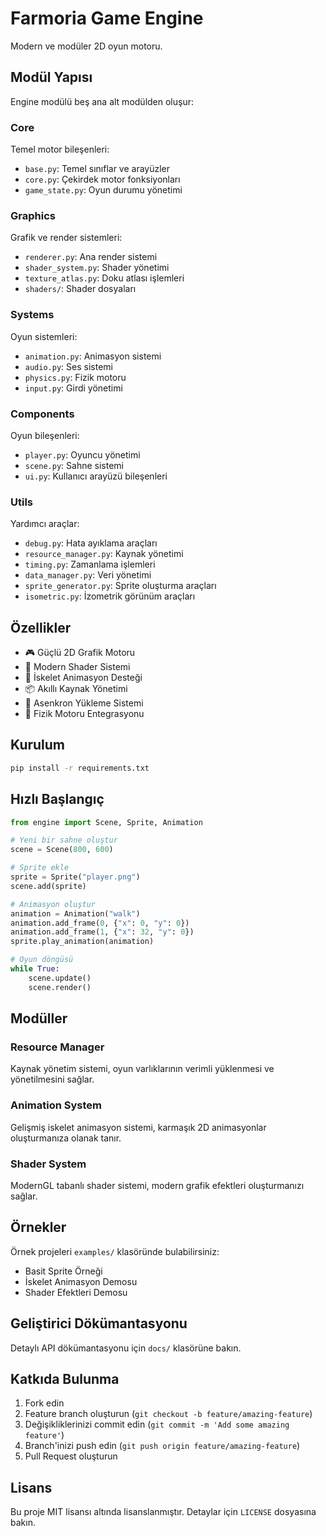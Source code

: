 # Farmoria Game Engine

Modern ve modüler 2D oyun motoru.

## Modül Yapısı

Engine modülü beş ana alt modülden oluşur:

### Core
Temel motor bileşenleri:
- `base.py`: Temel sınıflar ve arayüzler
- `core.py`: Çekirdek motor fonksiyonları
- `game_state.py`: Oyun durumu yönetimi

### Graphics
Grafik ve render sistemleri:
- `renderer.py`: Ana render sistemi
- `shader_system.py`: Shader yönetimi
- `texture_atlas.py`: Doku atlası işlemleri
- `shaders/`: Shader dosyaları

### Systems
Oyun sistemleri:
- `animation.py`: Animasyon sistemi
- `audio.py`: Ses sistemi
- `physics.py`: Fizik motoru
- `input.py`: Girdi yönetimi

### Components
Oyun bileşenleri:
- `player.py`: Oyuncu yönetimi
- `scene.py`: Sahne sistemi
- `ui.py`: Kullanıcı arayüzü bileşenleri

### Utils
Yardımcı araçlar:
- `debug.py`: Hata ayıklama araçları
- `resource_manager.py`: Kaynak yönetimi
- `timing.py`: Zamanlama işlemleri
- `data_manager.py`: Veri yönetimi
- `sprite_generator.py`: Sprite oluşturma araçları
- `isometric.py`: İzometrik görünüm araçları

## Özellikler

- 🎮 Güçlü 2D Grafik Motoru
- 🎨 Modern Shader Sistemi
- 💫 İskelet Animasyon Desteği
- 📦 Akıllı Kaynak Yönetimi
- 🚀 Asenkron Yükleme Sistemi
- 🎯 Fizik Motoru Entegrasyonu

## Kurulum

```bash
pip install -r requirements.txt
```

## Hızlı Başlangıç

```python
from engine import Scene, Sprite, Animation

# Yeni bir sahne oluştur
scene = Scene(800, 600)

# Sprite ekle
sprite = Sprite("player.png")
scene.add(sprite)

# Animasyon oluştur
animation = Animation("walk")
animation.add_frame(0, {"x": 0, "y": 0})
animation.add_frame(1, {"x": 32, "y": 0})
sprite.play_animation(animation)

# Oyun döngüsü
while True:
    scene.update()
    scene.render()
```

## Modüller

### Resource Manager
Kaynak yönetim sistemi, oyun varlıklarının verimli yüklenmesi ve yönetilmesini sağlar.

### Animation System
Gelişmiş iskelet animasyon sistemi, karmaşık 2D animasyonlar oluşturmanıza olanak tanır.

### Shader System
ModernGL tabanlı shader sistemi, modern grafik efektleri oluşturmanızı sağlar.

## Örnekler

Örnek projeleri `examples/` klasöründe bulabilirsiniz:
- Basit Sprite Örneği
- İskelet Animasyon Demosu
- Shader Efektleri Demosu

## Geliştirici Dökümantasyonu

Detaylı API dökümantasyonu için `docs/` klasörüne bakın.

## Katkıda Bulunma

1. Fork edin
2. Feature branch oluşturun (`git checkout -b feature/amazing-feature`)
3. Değişikliklerinizi commit edin (`git commit -m 'Add some amazing feature'`)
4. Branch'inizi push edin (`git push origin feature/amazing-feature`)
5. Pull Request oluşturun

## Lisans

Bu proje MIT lisansı altında lisanslanmıştır. Detaylar için `LICENSE` dosyasına bakın.

